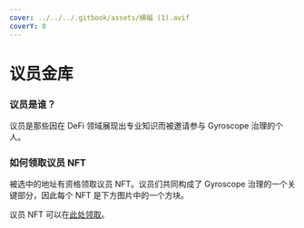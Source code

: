 ```yaml
---
cover: ../../../.gitbook/assets/横幅 (1).avif
coverY: 0
---
```


# 议员金库

### 议员是谁？

议员是那些因在 DeFi 领域展现出专业知识而被邀请参与 Gyroscope 治理的个人。

### 如何领取议员 NFT

被选中的地址有资格领取议员 NFT。议员们共同构成了 Gyroscope 治理的一个关键部分，因此每个 NFT 是下方图片中的一个方块。

议员 NFT 可以在[此处领取](https://gov.gyro.finance/vaults/)。

<figure><img src="../../../.gitbook/assets/议员金库.avif" alt=""><figcaption></figcaption></figure>
